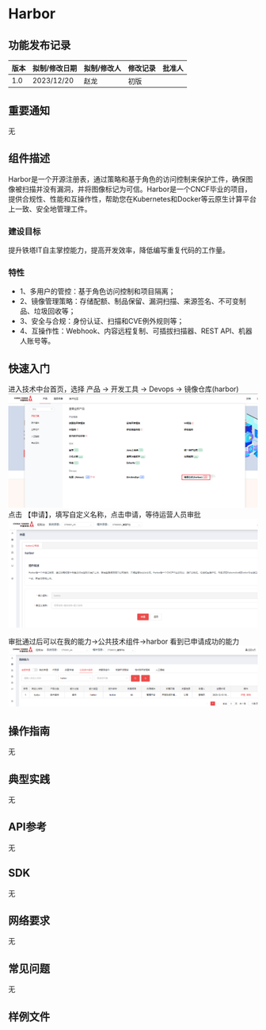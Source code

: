 # Harbor

## 功能发布记录

| 版本 | 拟制/修改日期 | 拟制/修改人 | 修改记录 | 批准人 |
| ---- | ------------- | ----------- | -------- | ------ |
| 1.0  | 2023/12/20    | 赵龙        | 初版     |        |

## 重要通知

无

## 组件描述

Harbor是一个开源注册表，通过策略和基于角色的访问控制来保护工件，确保图像被扫描并没有漏洞，并将图像标记为可信。Harbor是一个CNCF毕业的项目，提供合规性、性能和互操作性，帮助您在Kubernetes和Docker等云原生计算平台上一致、安全地管理工件。

### 建设目标

提升铁塔IT自主掌控能力，提高开发效率，降低编写重复代码的工作量。

### 特性

- 1、多用户的管控：基于角色访问控制和项目隔离；
- 2、镜像管理策略：存储配额、制品保留、漏洞扫描、来源签名、不可变制品、垃圾回收等；
- 3、安全与合规：身份认证、扫描和CVE例外规则等；
- 4、互操作性：Webhook、内容远程复制、可插拔扫描器、REST API、机器人账号等。

## 快速入门

进入技术中台首页，选择 产品 → 开发工具 → Devops → 镜像仓库(harbor) ![image](../.aassets/img-20240720021358306.png) 点击 【申请】，填写自定义名称，点击申请，等待运营人员审批 ![image](../.aassets/img_1-20240720021358317.png)

审批通过后可以在我的能力→公共技术组件→harbor 看到已申请成功的能力 ![image](../.aassets/img_2-20240720021358260.png)

## 操作指南

无

## 典型实践

无

## API参考

无

## SDK

无

## 网络要求

无

## 常见问题

无

## 样例文件